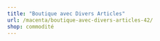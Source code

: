 ```yaml
---
title: "Boutique avec Divers Articles"
url: /macenta/boutique-avec-divers-articles-42/
shop: commodité
---
```

